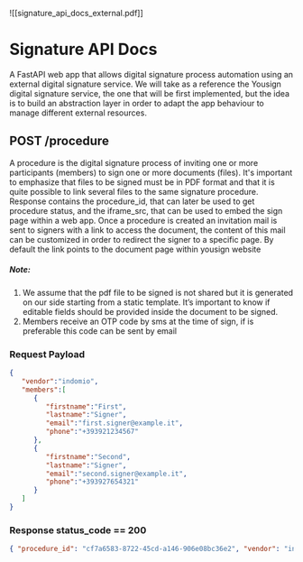 ![[signature_api_docs_external.pdf]]

# Signature API Docs
A FastAPI web app that allows digital signature process automation using an external digital signature service. We will take as a reference the Yousign digital signature service, the one that will be first implemented, but the idea is to build an abstraction layer in order to adapt the app behaviour to manage different external resources.

## POST /procedure
A procedure is the digital signature process of inviting one or more participants (members) to sign one or more documents (files). It's important to emphasize that files to be signed must be in PDF format and that it is quite possible to link several files to the same signature procedure. Response contains the procedure_id, that can later be used to get procedure status, and the iframe_src, that can be used to embed the sign page within a web app. Once a procedure is created an invitation mail is sent to signers with a link to access the document, the content of this mail can be customized in order to redirect the signer to a specific page. By default the link points to the document page within yousign website

##### Note:
1. We assume that the pdf file to be signed is not shared but it is generated on our side starting from a static template. It’s important to know if editable fields should be provided inside the document to be signed. 
2. Members receive an OTP code by sms at the time of sign, if is preferable this code can be sent by email

### Request Payload
```json
{
   "vendor":"indomio",
   "members":[
      {
         "firstname":"First",
         "lastname":"Signer",
         "email":"first.signer@example.it",
         "phone":"+393921234567"
      },
      {
         "firstname":"Second",
         "lastname":"Signer",
         "email":"second.signer@example.it",
         "phone":"+393927654321"
      }
   ]
}
```

### Response status_code == 200
```json
{ "procedure_id": "cf7a6583-8722-45cd-a146-906e08bc36e2", "vendor": "indomio", "status": "active", "signers": [ { "firstname": "First", "lastname": "Signer", "email": "first.signer@example.it", "phone": "+393921234567", "status": "pending", "iframe_src": "https://staging-app.yousign.com/procedure/sign?members=/members/3af46b58-8c3a-4877-9878- 1044fc8e0db3", }, { "firstname": "Second", "lastname": "Signer", "email": "second.signer@example.it", "phone": "+393927654321", "status": "pending", "iframe_src": "https://staging-app.yousign.com/procedure/sign?members=/members/3af46b58-8c3a-4877-9878- 1044fc8e0000", } ] }
```